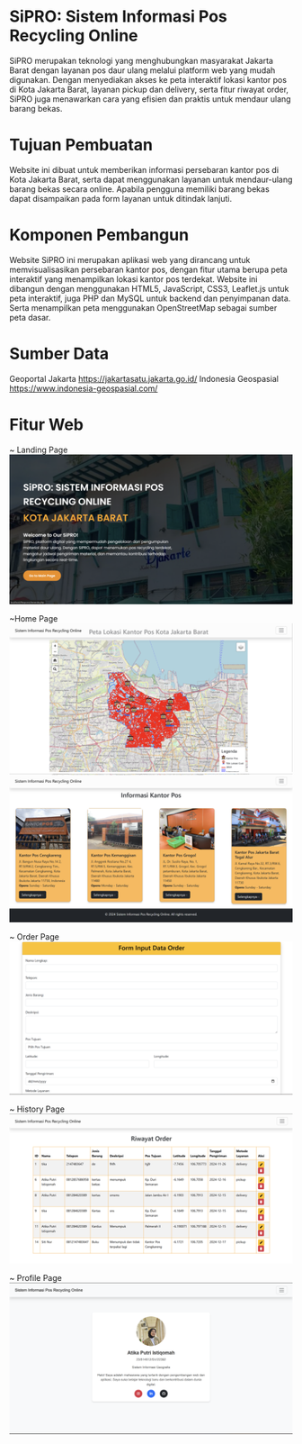 # SiPRO: Sistem Informasi Pos Recycling Online

SiPRO merupakan teknologi yang menghubungkan masyarakat Jakarta Barat dengan layanan pos daur ulang melalui platform web yang mudah digunakan. Dengan menyediakan akses ke peta interaktif lokasi kantor pos di Kota Jakarta Barat, layanan pickup dan delivery, serta fitur riwayat order, SiPRO juga menawarkan cara yang efisien dan praktis untuk mendaur ulang barang bekas. 

# Tujuan Pembuatan
Website ini dibuat untuk memberikan informasi persebaran kantor pos di Kota Jakarta Barat, serta dapat menggunakan layanan untuk mendaur-ulang barang bekas secara online. Apabila pengguna memiliki barang bekas dapat disampaikan pada form layanan untuk ditindak lanjuti. 

# Komponen Pembangun 
Website SiPRO ini merupakan aplikasi web yang dirancang untuk memvisualisasikan persebaran kantor pos, dengan fitur utama berupa peta interaktif yang menampilkan lokasi kantor pos terdekat. Website ini dibangun dengan menggunakan HTML5, JavaScript, CSS3, Leaflet.js untuk peta interaktif, juga PHP dan MySQL untuk backend dan penyimpanan data. Serta menampilkan peta menggunakan OpenStreetMap sebagai sumber peta dasar.

# Sumber Data
Geoportal Jakarta https://jakartasatu.jakarta.go.id/ 
Indonesia Geospasial https://www.indonesia-geospasial.com/ 

# Fitur Web
~ Landing Page
![Landing Page](landing.png)

~Home Page
![Home Page](peta.png)
![Home Page](info.png)

~ Order Page
![Order Page](form.png)

~ History Page
![History Page](tabel.png)

~ Profile Page
![Profile Page](tentang.png)



